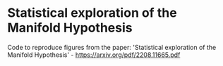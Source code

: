 # Statistical exploration of the Manifold Hypothesis

Code to reproduce figures from the paper: 'Statistical exploration of the Manifold Hypothesis' - https://arxiv.org/pdf/2208.11665.pdf
